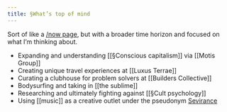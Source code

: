 ```yaml
---
title: §What’s top of mind
---
```

Sort of like a [/now page](https://sivers.org/nowff), but with a broader time horizon and focused on what I’m thinking about.

- Expanding and understanding [[§Conscious capitalism]] via [[Motis Group]]
- Creating unique travel experiences at [[Luxus Terrae]]
- Curating a clubhouse for problem solvers at [[Builders Collective]]
- Bodysurfing and taking in [[the sublime]]
- Researching and ultimately fighting against [[§Cult psychology]]
- Using [[music]] as a creative outlet under the pseudonym [Sevirance](https://soundcloud.com/sevirance) 